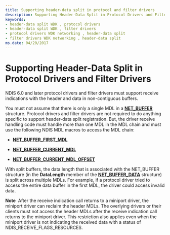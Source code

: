 ```yaml
---
title: Supporting header-data split in protocol and filter drivers
description: Supporting Header-Data Split in Protocol Drivers and Filter Drivers
keywords:
- header-data split WDK , protocol drivers
- header-data split WDK , filter drivers
- protocol drivers WDK networking , header-data split
- filter drivers WDK networking , header-data split
ms.date: 04/20/2017
---
```


# Supporting Header-Data Split in Protocol Drivers and Filter Drivers





NDIS 6.0 and later protocol drivers and filter drivers must support receive indications with the header and data in non-contiguous buffers.

You must not assume that there is only a single MDL in a [**NET\_BUFFER**](/windows-hardware/drivers/ddi/nbl/ns-nbl-net_buffer) structure. Protocol drivers and filter drivers are not required to do anything specific to support header-data split registration. But, the driver receive handling code must handle more than one MDL in the MDL chain and must use the following NDIS MDL macros to access the MDL chain:

-   [**NET\_BUFFER\_FIRST\_MDL**](/windows-hardware/drivers/ddi/nblaccessors/nf-nblaccessors-net_buffer_first_mdl)

-   [**NET\_BUFFER\_CURRENT\_MDL**](/windows-hardware/drivers/ddi/nblaccessors/nf-nblaccessors-net_buffer_current_mdl)

-   [**NET\_BUFFER\_CURRENT\_MDL\_OFFSET**](/windows-hardware/drivers/ddi/nblaccessors/nf-nblaccessors-net_buffer_current_mdl_offset)

With split buffers, the data length that is associated with the NET\_BUFFER structure (in the **DataLength** member of the [**NET\_BUFFER\_DATA**](/windows-hardware/drivers/ddi/nbl/ns-nbl-net_buffer_data) structure) is split across multiple MDLs. For example, if a protocol driver tried to access the entire data buffer in the first MDL, the driver could access invalid data.

**Note**  After the receive indication call returns to a miniport driver, the miniport driver can reclaim the header MDLs. The overlying drivers or their clients must not access the header MDLs after the receive indication call returns to the miniport driver. This restriction also applies even when the miniport driver is not indicating the received data with a status of NDIS\_RECEIVE\_FLAGS\_RESOURCES.

 

 

